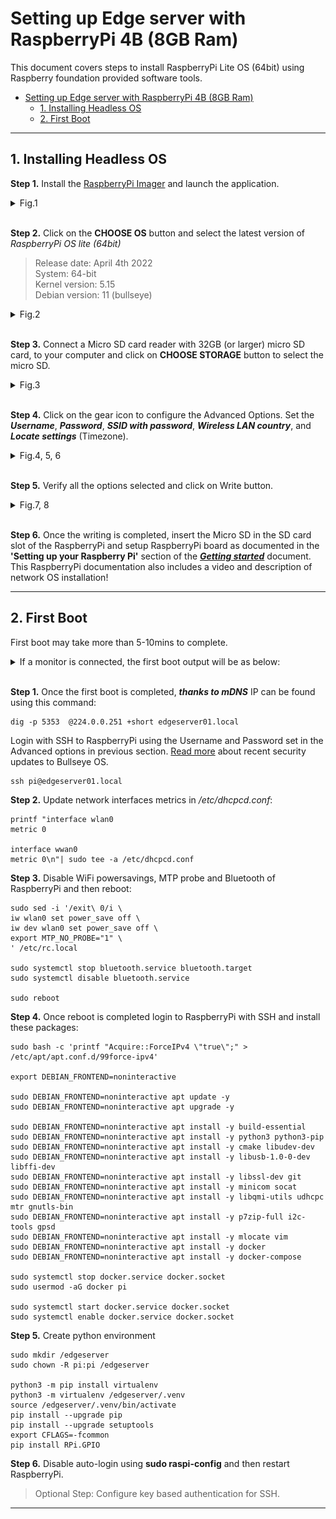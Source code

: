 # Setting up Edge server with RaspberryPi 4B (8GB Ram)
This document covers steps to install RaspberryPi Lite OS (64bit) using Raspberry foundation provided software tools.  


- [Setting up Edge server with RaspberryPi 4B (8GB Ram)](#setting-up-edge-server-with-raspberrypi-4b-8gb-ram)
  - [1. Installing Headless OS](#1-installing-headless-os)
  - [2. First Boot](#2-first-boot)

---

## 1. Installing Headless OS

**Step 1.** Install the [RaspberryPi Imager](https://www.raspberrypi.com/software/) and launch the application. 
   <details>
   <summary>Fig.1</summary>

   ![](../images/RaspberryPi/Raspberry%20Pi%20Imager.png)   
   </details><br>

**Step 2.** Click on the **CHOOSE OS** button and select the latest version of *RaspberryPi OS lite (64bit)*
   > Release date: April 4th 2022  
   > System: 64-bit  
   > Kernel version: 5.15  
   > Debian version: 11 (bullseye)  

   <details>
   <summary>Fig.2</summary>

   ![](../images/RaspberryPi/Select_RaspberryPi_OS_Lite.png)  
   </details><br>

**Step 3.** Connect a Micro SD card reader with 32GB (or larger) micro SD card, to your computer and click on **CHOOSE STORAGE** button to select the micro SD.  
   <details>
   <summary>Fig.3</summary>

   ![Choose storage](../images/RaspberryPi/Choose%20Storage.png)  
   </details><br>
   
**Step 4.** Click on the gear icon to configure the Advanced Options. Set the ***Username***, ***Password***, ***SSID with password***, ***Wireless LAN country***, and ***Locate settings*** (Timezone).
   <details>
   <summary>Fig.4, 5, 6</summary>

   ![Advanced options](../images/RaspberryPi/Advanced%20options.png)  

   ![Username & Password](../images/RaspberryPi/set_username_password.png)

   ![LAN and Locate](../images/RaspberryPi/Wireless%20LAN%20and%20Timezone.png)  
   </details><br>
   
**Step 5.** Verify all the options selected and click on Write button.  
   <details>
   <summary>Fig.7, 8</summary>

   ![Write](../images/RaspberryPi/Write.png)
    > Select ***yes*** to continue and follow the steps to complete OS installation.  

   ![Writing](../images/RaspberryPi/Writing.png)
   </details><br>
    
**Step 6.** Once the writing is completed, insert the Micro SD in the SD card slot of the RaspberryPi and setup RaspberryPi board as documented in the **'Setting up your Raspberry Pi'** section of the ***[Getting started](https://www.raspberrypi.com/documentation/computers/getting-started.html)*** document. This RaspberryPi documentation also includes a video and description of network OS installation! 
<br>

---

## 2. First Boot 

First boot may take more than 5-10mins to complete. 

<details>
<summary>If a monitor is connected, the first boot output will be as below:</summary>
 
> Starting Load/Save RF Kill Switch Status...   
> Started Network Tine Synchronization.  
> [ OK ] Reached target System Initialization.  
> [ OK ] Started Daily Cleanup of Temporary Directories.  
> [ OK ] Reached target System Time Set.  
> [ OK ] Reached target System Time Synchronized.  
> [ OK ] Started Daily apt download activities.  
> [ OK ] Started Daily apt upgrade and clean activities.  
> [ OK ] Started Periodic ext4 Online data Check for A11 Filesystems.  
> [ OK ] Started Discard unused blocks once a week.  
> [ OK ] Started Daily rotation of log files.  
> [ OK ] Started Daily man-db regeneration.  
> [ OK ] Reached target Timers.  
> [ OK ] Listening on Avahi mDNS/DNS-SD Stack Activation Socket.  
> [ OK ] Listening on D-Bus System Message Bus Socket.  
> [ OK ] Listening on triggerhappy.socket.  
> [ OK ] Reached target Sockets.  
> [ OK ] Reached target Basic System.  
>        Starting Save/Restore Sound Card State...  
>        Starting Avahi mDNS/DNS-SD Stack...   
> [ OK ] Started Regular background program processing daemon.  
> [ OK ] Started D-Bus System Message Bus.  
>        Starting dphys-swapfile-init, and delete a swap file...  
>        Starting Remove Stale Online Metadata Check Snapshots...  
>        Starting Configure Bluetooth Modems connected by UART...  
>        Starting LSB: Switch to ondemand cpu governor (unless shift key is pressed)...  
>        Starting Regenerate SSH host keys...  
>        Starting LSB: Resize the root filesystem to fill partition...  
>        Starting LSB: rng-tools (Debian variant)....   
>        Starting Check for RaspberryPi EEPROM updates...  
>        Starting System Logging Service...  
>        Starting User Login Management...  
>        Starting triggerhappy global hotkey daemon...  
>        Starting WPA supplicant...  
> [ OK ] Started Load Save RF Kill Switch Status.  
> [ OK ] Started System Logging Service.  
> [ OK ] Started triggerhappy global hotkey daemon.  
> [ OK ] Finished Save/Restore Sound Card State.  
> [ OK ] Finished Remove Stale Online ext4 Metadata Check Snapshots.  
> [ OK ] Started Avahi mDNS/DNS-SD Stack.  
> [ OK ] Started WPA supplicant.  
> [ OK ] Started User Login Management.  
> [ OK ] Reached target Network.  
> [ OK ] Reached target Sound Card.  
>        Starting DHCP Client Daemon...  
>        Starting /etc/rc.local Compatibility...  
>        Starting Permit User Sessions...   
> [ OK ] Finished Set console font and keymap.  
> [ OK ] Started Configure Bluetooth Modems connected by UART.  
> [ OK ] Started LSB: Switch to ondemand cpu governor (unless shift key is pressed).  
> [ OK ] Started LSB: rng-tools (Debian variant).  
> [ OK ] Finished Check for RaspberryPi EEPROM updates.  
> [ OK ] Finished dphys-swapfile- set up, mount/unmount, and delete a swap file.  
> [ OK ] Finished Regenerate SSH host keys.  
> [ OK ] Started /etc/rc.local Compatibility.  
> [ OK ] Finished Permit User Sessions.  
> [ OK ] Created slice system-bthelper.slice.  
>        Starting RaspberryPi bluetooth helper...  
> [ OK ] Started Getty on tty1.  
> [ OK ] Reached target Login Prompts.  
>        Starting OpenBSD Secure Shell server...  
>        Starting Load Save RF Kill Switch Status...  
> [ OK ] Started Load/Save RF Kill Switch Status.  
> [ OK ] Finished RaspberryPi bluetooth helper.  
>        Starting Bluetooth service...  
> [ OK ] Started OpenBSD Secure Shell server.  
>   
> Debian GNU/Linux 11 edgeserver01 tty1  
>  
> edgeserver01 login: pi (automatic login)  
> 
> Linux edgeserver01 5.15.32-u8 #1538 SMP PREEMPT Thu Mar 31 19:40:39 BST 20ZZ aarch64  
>
> The programs included with the Debian GNU/Linux system are free software: the exact distribution terms for each program are described in the  
>
> individual files in /usr/share/doc/-/copyright.  
>
> Debian GNU/Linux comes with ABSOLUTELY NO WARRANTY, to the extent  
> permitted by applicable law.  
> Last login: Mon Apr 4 07:41:54 PDT 2022 on top  
> pi@edgeserver01:~ $   
> 
</details><br>  

**Step 1.** Once the first boot is completed, ***thanks to mDNS*** IP can be found using this command:

```
dig -p 5353  @224.0.0.251 +short edgeserver01.local
```
Login with SSH to RaspberryPi using the Username and Password set in the Advanced options in previous section. [Read more](https://www.raspberrypi.com/news/raspberry-pi-bullseye-update-april-2022/) about recent security updates to Bullseye OS. 

```
ssh pi@edgeserver01.local
```

**Step 2.** Update network interfaces metrics in */etc/dhcpcd.conf*:

```
printf "interface wlan0
metric 0

interface wwan0
metric 0\n"| sudo tee -a /etc/dhcpcd.conf
```

**Step 3.** Disable WiFi powersavings, MTP probe and Bluetooth of RaspberryPi and then reboot:

```
sudo sed -i '/exit\ 0/i \
iw wlan0 set power_save off \
iw dev wlan0 set power_save off \
export MTP_NO_PROBE="1" \
' /etc/rc.local

sudo systemctl stop bluetooth.service bluetooth.target
sudo systemctl disable bluetooth.service

sudo reboot
```

**Step 4.** Once reboot is completed login to RaspberryPi with SSH and install these packages:
```
sudo bash -c 'printf "Acquire::ForceIPv4 \"true\";" > /etc/apt/apt.conf.d/99force-ipv4'

export DEBIAN_FRONTEND=noninteractive

sudo DEBIAN_FRONTEND=noninteractive apt update -y
sudo DEBIAN_FRONTEND=noninteractive apt upgrade -y

sudo DEBIAN_FRONTEND=noninteractive apt install -y build-essential 
sudo DEBIAN_FRONTEND=noninteractive apt install -y python3 python3-pip
sudo DEBIAN_FRONTEND=noninteractive apt install -y cmake libudev-dev
sudo DEBIAN_FRONTEND=noninteractive apt install -y libusb-1.0-0-dev libffi-dev
sudo DEBIAN_FRONTEND=noninteractive apt install -y libssl-dev git
sudo DEBIAN_FRONTEND=noninteractive apt install -y minicom socat
sudo DEBIAN_FRONTEND=noninteractive apt install -y libqmi-utils udhcpc mtr gnutls-bin
sudo DEBIAN_FRONTEND=noninteractive apt install -y p7zip-full i2c-tools gpsd
sudo DEBIAN_FRONTEND=noninteractive apt install -y mlocate vim 
sudo DEBIAN_FRONTEND=noninteractive apt install -y docker
sudo DEBIAN_FRONTEND=noninteractive apt install -y docker-compose

sudo systemctl stop docker.service docker.socket
sudo usermod -aG docker pi

sudo systemctl start docker.service docker.socket
sudo systemctl enable docker.service docker.socket
```

**Step 5.** Create python environment
```
sudo mkdir /edgeserver
sudo chown -R pi:pi /edgeserver

python3 -m pip install virtualenv
python3 -m virtualenv /edgeserver/.venv
source /edgeserver/.venv/bin/activate
pip install --upgrade pip
pip install --upgrade setuptools
export CFLAGS=-fcommon
pip install RPi.GPIO

```

**Step 6.** Disable auto-login using **sudo raspi-config** and then restart RaspberryPi.

> Optional Step: Configure key based authentication for SSH.

---

